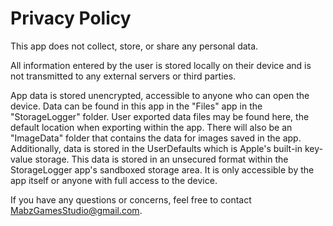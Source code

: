 # Privacy Policy

This app does not collect, store, or share any personal data.

All information entered by the user is stored locally on their device and is not transmitted to any external servers or third parties.

App data is stored unencrypted, accessible to anyone who can open the device. Data can be found in this app in the "Files" app in the "StorageLogger" folder. User exported data files may be found here, the default location when exporting within the app. There will also be an "ImageData" folder that contains the data for images saved in the app. Additionally, data is stored in the UserDefaults which is Apple's built-in key-value storage. This data is stored in an unsecured format within the StorageLogger app's sandboxed storage area. It is only accessible by the app itself or anyone with full access to the device.

If you have any questions or concerns, feel free to contact MabzGamesStudio@gmail.com.